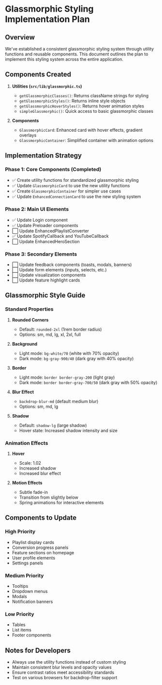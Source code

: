 # Glassmorphic Styling Implementation Plan

## Overview

We've established a consistent glassmorphic styling system through utility functions and reusable components. This document outlines the plan to implement this styling system across the entire application.

## Components Created

1. **Utilities (`src/lib/glassmorphic.ts`)**
   - `getGlassmorphicClasses()`: Returns className strings for styling
   - `getGlassmorphicStyles()`: Returns inline style objects
   - `getGlassmorphicHoverStyles()`: Returns hover animation styles
   - `simpleGlassmorphic()`: Quick access to basic glassmorphic classes

2. **Components**
   - `GlassmorphicCard`: Enhanced card with hover effects, gradient overlays
   - `GlassmorphicContainer`: Simplified container with animation options

## Implementation Strategy

### Phase 1: Core Components (Completed)
- ✅ Create utility functions for standardized glassmorphic styling
- ✅ Update `GlassmorphicCard` to use the new utility functions
- ✅ Create `GlassmorphicContainer` for simpler use cases
- ✅ Update `EnhancedConnectionCard` to use the new styling system

### Phase 2: Main UI Elements
- ✅ Update Login component
- ✅ Update Preloader components
- ⬜ Update EnhancedPlaylistConverter
- ✅ Update SpotifyCallback and YouTubeCallback
- ⬜ Update EnhancedHeroSection

### Phase 3: Secondary Elements
- ⬜ Update feedback components (toasts, modals, banners)
- ⬜ Update form elements (inputs, selects, etc.)
- ⬜ Update visualization components
- ⬜ Update feature highlight cards

## Glassmorphic Style Guide

### Standard Properties

1. **Rounded Corners**
   - Default: `rounded-2xl` (1rem border radius)
   - Options: sm, md, lg, xl, 2xl, full

2. **Background**
   - Light mode: `bg-white/70` (white with 70% opacity)
   - Dark mode: `bg-gray-900/40` (dark gray with 40% opacity)

3. **Border**
   - Light mode: `border border-gray-200` (light gray)
   - Dark mode: `border border-gray-700/50` (dark gray with 50% opacity)

4. **Blur Effect**
   - `backdrop-blur-md` (default medium blur)
   - Options: sm, md, lg

5. **Shadow**
   - Default: `shadow-lg` (large shadow)
   - Hover state: Increased shadow intensity and size

### Animation Effects

1. **Hover**
   - Scale: 1.02
   - Increased shadow
   - Increased blur effect

2. **Motion Effects**
   - Subtle fade-in
   - Transition from slightly below 
   - Spring animations for interactive elements

## Components to Update

### High Priority
- Playlist display cards 
- Conversion progress panels
- Feature sections on homepage
- User profile elements
- Settings panels

### Medium Priority
- Tooltips
- Dropdown menus
- Modals
- Notification banners

### Low Priority 
- Tables
- List items
- Footer components

## Notes for Developers

- Always use the utility functions instead of custom styling
- Maintain consistent blur levels and opacity values
- Ensure contrast ratios meet accessibility standards
- Test on various browsers for backdrop-filter support 
